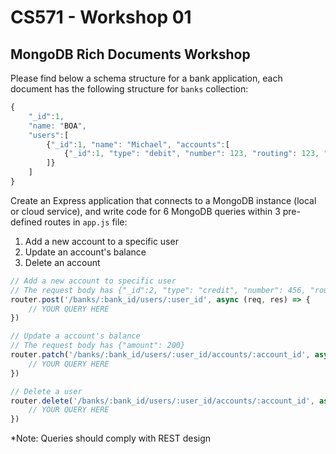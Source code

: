 # CS571 - Workshop 01
## MongoDB Rich Documents Workshop
Please find below a schema structure for a bank application, each document has the following structure for `banks` collection:
```JavaScript
{
    "_id":1,
    "name: "BOA",
    "users":[
        {"_id":1, "name": "Michael", "accounts":[
            {"_id":1, "type": "debit", "number": 123, "routing": 123, "amount": 100},
        ]}
    ]
}
```
Create an Express application that connects to a MongoDB instance (local or cloud service), and write code for 6 MongoDB queries within 3 pre-defined routes in `app.js` file:
1. Add a new account to a specific user
2. Update an account's balance
3. Delete an account
```JavaScript
// Add a new account to specific user
// The request body has {"_id":2, "type": "credit", "number": 456, "routing": 456, "amount": 50}
router.post('/banks/:bank_id/users/:user_id', async (req, res) => {
    // YOUR QUERY HERE
})

// Update a account's balance
// The request body has {"amount": 200}
router.patch('/banks/:bank_id/users/:user_id/accounts/:account_id', async (req, res) => {
    // YOUR QUERY HERE  
})

// Delete a user
router.delete('/banks/:bank_id/users/:user_id/accounts/:account_id', async (req, res) => {
    // YOUR QUERY HERE
})
```
*Note: Queries should comply with REST design

